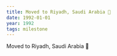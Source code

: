 ```yaml
---
title: Moved to Riyadh, Saudi Arabia 🐪
date: 1992-01-01
year: 1992
tags: milestone
---
```

Moved to Riyadh, Saudi Arabia 🐪
